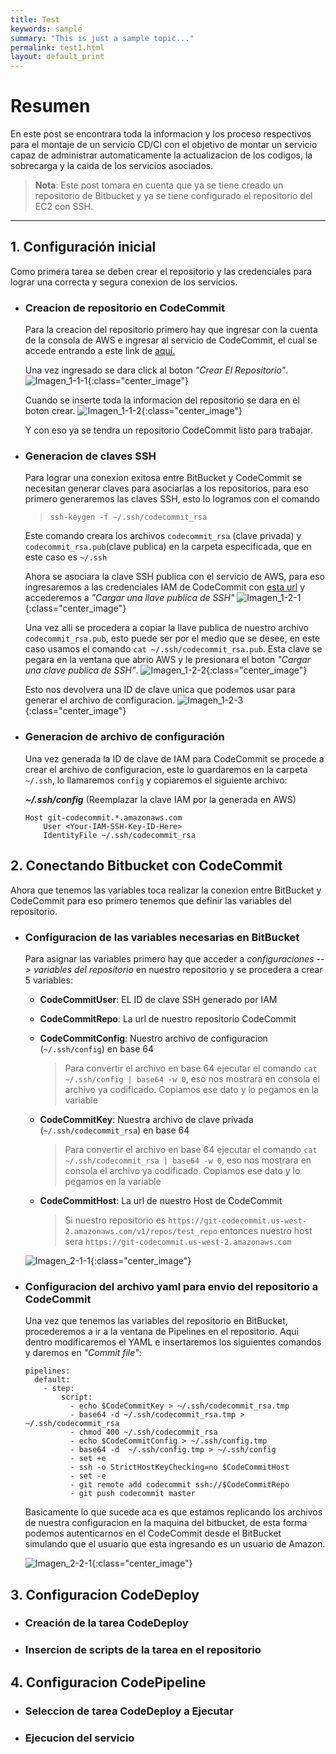 ```yaml
---
title: Test
keywords: sample
summary: "This is just a sample topic..."
permalink: test1.html
layout: default_print
---
```


# Resumen

En este post se encontrara toda la informacion y los proceso respectivos para el montaje de un servicio CD/CI con el objetivo de montar un servicio capaz de administrar automaticamente la actualizacion de los codigos, la sobrecarga y la caida de los servicios asociados.


>**Nota**: Este post tomara en cuenta que ya se tiene creado un repositorio de Bitbucket y ya se tiene configurado el repositorio del EC2 con SSH.

---

## **1. Configuración inicial**

Como primera tarea se deben crear el repositorio y las credenciales para lograr una correcta y segura conexion de los servicios.
- ### Creacion de repositorio en CodeCommit
    Para la creacion del repositorio primero hay que ingresar con la cuenta de la consola de AWS e ingresar al servicio de CodeCommit, el cual se accede entrando a este link de [aquí.](https://us-west-2.console.aws.amazon.com/codesuite/codecommit)

    Una vez ingresado se dara click al boton _"Crear El Repositorio"_.
    ![Imagen_1-1-1](/images/aws/cd-ci/1-1-1.png){:class="center_image"}
    
    Cuando se inserte toda la informacion del repositorio se dara en el boton crear.
    ![Imagen_1-1-2](/images/aws/cd-ci/1-1-2.png){:class="center_image"}
    
    Y con eso ya se tendra un repositorio CodeCommit listo para trabajar.
    
- ### Generacion de claves SSH
    Para lograr una conexion exitosa entre BitBucket y CodeCommit se necesitan generar claves para asociarlas a los repositorios, para eso primero generaremos las claves SSH, esto lo logramos con el comando
    >`ssh-keygen -f ~/.ssh/codecommit_rsa`
    
    Este comando creara los archivos `codecommit_rsa` (clave privada) y `codecommit_rsa.pub`(clave publica) en la carpeta especificada, que en este caso es `~/.ssh`
    
    Ahora se asociara la clave SSH publica con el servicio de AWS, para eso ingresaremos a las credenciales IAM de CodeCommit con [esta url](https://console.aws.amazon.com/iam/home?#/security_credentials?credentials=codecommit) y accederemos a _"Cargar una llave publica de SSH"_
    ![Imagen_1-2-1](/images/aws/cd-ci/1-2-1.png){:class="center_image"}

    Una vez alli se procedera a copiar la llave publica de nuestro archivo `codecommit_rsa.pub`, esto puede ser por el medio que se desee, en este caso usamos el comando `cat ~/.ssh/codecommit_rsa.pub`. Esta clave se pegara en la ventana que abrio AWS y le presionara el boton _"Cargar una clave publica de SSH"_.
    ![Imagen_1-2-2](/images/aws/cd-ci/1-2-2.png){:class="center_image"}
    
    Esto nos devolvera una ID de clave unica que podemos usar para generar el archivo de configuracion.
    ![Imagen_1-2-3](/images/aws/cd-ci/1-2-3.png){:class="center_image"}
- ### Generacion de archivo de configuración
    
    Una vez generada la ID de clave de IAM para CodeCommit se procede a crear el archivo de configuracion, este lo guardaremos en la carpeta `~/.ssh`, lo llamaremos `config` y copiaremos el siguiente archivo: 

    _**~/.ssh/config**_ (Reemplazar la clave IAM por la generada en AWS)
    
      Host git-codecommit.*.amazonaws.com
          User <Your-IAM-SSH-Key-ID-Here>
          IdentityFile ~/.ssh/codecommit_rsa
    
## **2. Conectando Bitbucket con CodeCommit**
Ahora que tenemos las variables toca realizar la conexion entre BitBucket y CodeCommit para eso primero tenemos que definir las variables del repositorio.
- ### Configuracion de las variables necesarias en BitBucket
    Para asignar las variables primero hay que acceder a _configuraciones --> variables del repositorio_ en nuestro repositorio y se procedera a crear 5 variables:
    
    - **CodeCommitUser**: EL ID de clave SSH generado por IAM
    - **CodeCommitRepo**: La url de nuestro repositorio CodeCommit
    - **CodeCommitConfig**: Nuestro archivo de configuracion (`~/.ssh/config`) en base 64
        > Para convertir el archivo en base 64 ejecutar el comando `cat ~/.ssh/config | base64 -w 0`, eso nos mostrara en consola el archivo ya codificado. Copiamos ese dato y lo pegamos en la variable

    - **CodeCommitKey**: Nuestra archivo de clave privada (`~/.ssh/codecommit_rsa`) en base 64
        > Para convertir el archivo en base 64 ejecutar el comando `cat ~/.ssh/codecommit_rsa | base64 -w 0`, eso nos mostrara en consola el archivo ya codificado. Copiamos ese dato y lo pegamos en la variable
        
    - **CodeCommitHost**: La url de nuestro Host de CodeCommit
        > Si nuestro repositorio es `https://git-codecommit.us-west-2.amazonaws.com/v1/repos/test_repo` entonces nuestro host sera `https://git-codecommit.us-west-2.amazonaws.com`

    ![Imagen_2-1-1](/images/aws/cd-ci/2-1-1.png){:class="center_image"}
    
- ### Configuracion del archivo yaml para envio del repositorio a CodeCommit
    Una vez que tenemos las variables del repositorio en BitBucket, procederemos a ir a la ventana de Pipelines en el repositorio. Aqui dentro modificaremos el YAML e insertaremos los siguientes comandos y daremos en _"Commit file"_:

      pipelines:
        default:
          - step:
              script:
                - echo $CodeCommitKey > ~/.ssh/codecommit_rsa.tmp
                - base64 -d ~/.ssh/codecommit_rsa.tmp > ~/.ssh/codecommit_rsa
                - chmod 400 ~/.ssh/codecommit_rsa
                - echo $CodeCommitConfig > ~/.ssh/config.tmp
                - base64 -d  ~/.ssh/config.tmp > ~/.ssh/config
                - set +e
                - ssh -o StrictHostKeyChecking=no $CodeCommitHost
                - set -e
                - git remote add codecommit ssh://$CodeCommitRepo
                - git push codecommit master
    
    Basicamente lo que sucede aca es que estamos replicando los archivos de nuestra configuracion en la maquina del bitbucket, de esta forma podemos autenticarnos en el CodeCommit desde el BitBucket simulando que el usuario que esta ingresando es un usuario de Amazon.
    
    ![Imagen_2-2-1](/images/aws/cd-ci/2-2-1.png){:class="center_image"}
## **3. Configuracion CodeDeploy**
- ### Creación de la tarea CodeDeploy
- ### Insercion de scripts de la tarea en el repositorio
## **4. Configuracion CodePipeline**
- ### Seleccion de tarea CodeDeploy a Ejecutar
- ### Ejecucion del servicio
